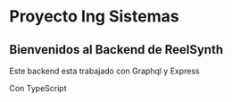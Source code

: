 # Proyecto Ing Sistemas

## Bienvenidos al Backend de ReelSynth

Este backend esta trabajado con Graphql y Express

Con TypeScript
